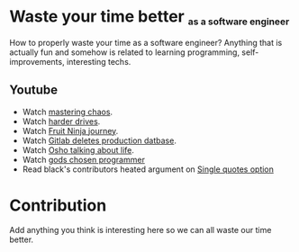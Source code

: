 # Waste your time better <sub><sub><sup>as a software engineer</sup></sub></sub>
How to properly waste your time as a software engineer?
Anything that is actually fun and somehow is related to learning programming, self-improvements, interesting techs.

## Youtube

* Watch [mastering chaos](https://www.youtube.com/watch?v=CZ3wIuvmHeM).
* Watch [harder drives](https://www.youtube.com/watch?v=JcJSW7Rprio).
* Watch [Fruit Ninja journey](youtube.com/watch?v=St5v2uI-Nis).
* Watch [Gitlab deletes production datbase](https://www.youtube.com/watch?v=tLdRBsuvVKc).
* Watch [Osho talking about life](https://www.youtube.com/watch?v=HY9aw5cQRDQ).
* Watch [gods chosen programmer](https://www.youtube.com/watch?v=h7gf5M04hdg)
* Read black's contributors heated argument on [Single quotes option](https://github.com/psf/black/issues/118)

# Contribution
Add anything you think is interesting here so we can all waste our time better. 
